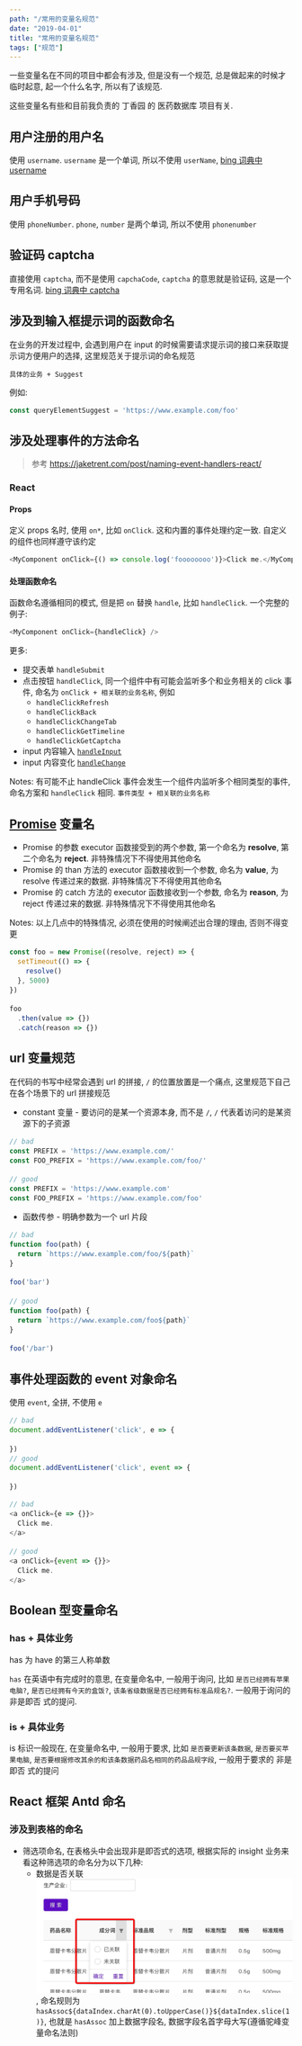 ```yaml
---
path: "/常用的变量名规范"
date: "2019-04-01"
title: "常用的变量名规范"
tags: ["规范"]
---
```


一些变量名在不同的项目中都会有涉及, 但是没有一个规范, 总是做起来的时候才临时起意, 起一个什么名字, 所以有了该规范.

这些变量名有些和目前我负责的 丁香园 的 医药数据库 项目有关.

## 用户注册的用户名

使用 `username`. `username` 是一个单词, 所以不使用 `userName`, [bing 词典中 username](https://cn.bing.com/dict/search?q=username&qs=n&form=Z9LH5&sp=-1&pq=username&sc=2-8&sk=&cvid=8E5F5BD580FC41D49F6083637FC5FAC4)

## 用户手机号码

使用 `phoneNumber`. `phone`, `number` 是两个单词, 所以不使用 `phonenumber`

## 验证码 captcha

直接使用 `captcha`, 而不是使用 `capchaCode`, `captcha` 的意思就是验证码, 这是一个专用名词. [bing 词典中 captcha](https://cn.bing.com/dict/search?q=captcha&qs=n&form=Z9LH5&sp=-1&pq=captcha&sc=2-7&sk=&cvid=D822011928834B489EEC58D85D1DA17B)

## 涉及到输入框提示词的函数命名

在业务的开发过程中, 会遇到用户在 input 的时候需要请求提示词的接口来获取提示词方便用户的选择, 这里规范关于提示词的命名规范

`具体的业务 + Suggest`

例如:

```js
const queryElementSuggest = 'https://www.example.com/foo'
```

## 涉及处理事件的方法命名

> 参考
> https://jaketrent.com/post/naming-event-handlers-react/
>

### React

#### Props

定义 props 名时, 使用 `on*`, 比如 `onClick`. 这和内置的事件处理约定一致. 自定义的组件也同样遵守该约定

```js
<MyComponent onClick={() => console.log('foooooooo')}>Click me.</MyComponent>
```

#### 处理函数命名

函数命名遵循相同的模式, 但是把 `on` 替换 `handle`, 比如 `handleClick`. 一个完整的例子:

```js
<MyComponent onClick={handleClick} />
```

更多:

* 提交表单 `handleSubmit`
* 点击按钮 `handleClick`, 同一个组件中有可能会监听多个和业务相关的 click 事件, 命名为 `onClick + 相关联的业务名称`, 例如
  * `handleClickRefresh`
  * `handleClickBack`
  * `handleClickChangeTab`
  * `handleClickGetTimeline`
  * `handleClickGetCaptcha`
* input 内容输入 [`handleInput`](https://developer.mozilla.org/en-US/docs/Web/API/GlobalEventHandlers/oninput)
* input 内容变化 [`handleChange`](https://developer.mozilla.org/en-US/docs/Web/API/GlobalEventHandlers/onchange)

Notes: 有可能不止 handleClick 事件会发生一个组件内监听多个相同类型的事件, 命名方案和 `handleClick` 相同. `事件类型 + 相关联的业务名称`

## [Promise][promise] 变量名

* Promise 的参数 executor 函数接受到的两个参数, 第一个命名为 **resolve**, 第二个命名为 **reject**. 非特殊情况下不得使用其他命名
* Promise 的 than 方法的 executor 函数接收到一个参数, 命名为 **value**, 为 resolve 传递过来的数据. 非特殊情况下不得使用其他命名
* Promise 的 catch 方法的 executor 函数接收到一个参数, 命名为 **reason**, 为 reject 传递过来的数据. 非特殊情况下不得使用其他命名

Notes: 以上几点中的特殊情况, 必须在使用的时候阐述出合理的理由, 否则不得变更

```js
const foo = new Promise((resolve, reject) => {
  setTimeout(() => {
    resolve()
  }, 5000)
})

foo
  .then(value => {})
  .catch(reason => {})
```

## url 变量规范

在代码的书写中经常会遇到 url 的拼接, `/` 的位置放置是一个痛点, 这里规范下自己在各个场景下的 url 拼接规范

* constant 变量 - 要访问的是某一个资源本身, 而不是 `/`, `/` 代表着访问的是某资源下的子资源

```js
// bad
const PREFIX = 'https://www.example.com/'
const FOO_PREFIX = 'https://www.example.com/foo/'

// good
const PREFIX = 'https://www.example.com'
const FOO_PREFIX = 'https://www.example.com/foo'
```

* 函数传参 - 明确参数为一个 url 片段

```js
// bad
function foo(path) {
  return `https://www.example.com/foo/${path}`
}

foo('bar')

// good
function foo(path) {
  return `https://www.example.com/foo${path}`
}

foo('/bar')
```

## 事件处理函数的 event 对象命名

使用 `event`, 全拼, 不使用 `e`

```js
// bad
document.addEventListener('click', e => {

})
// good
document.addEventListener('click', event => {

})
```

```js
// bad
<a onClick={e => {}}>
  Click me.
</a>

// good
<a onClick={event => {}}>
  Click me.
</a>
```

## Boolean 型变量命名

### has + 具体业务

has 为 have 的第三人称单数

`has` 在英语中有完成时的意思, 在变量命名中, 一般用于询问, 比如 `是否已经拥有苹果电脑?`, `是否已经拥有今天的盒饭?`, `该条省级数据是否已经拥有标准品规名?`. 一般用于询问的 非是即否 式的提问.

### is + 具体业务

is 标识一般现在, 在变量命名中, 一般用于要求, 比如 `是否要更新该条数据`, `是否要买苹果电脑`, `是否要根据修改其余的和该条数据药品名相同的药品品规字段`, 一般用于要求的 非是即否 式的提问

[promise]: https://developer.mozilla.org/en-US/docs/Web/JavaScript/Reference/Global_Objects/Promise

## React 框架 Antd 命名

### 涉及到表格的命名

* 筛选项命名, 在表格头中会出现非是即否式的选项, 根据实际的 insight 业务来看这种筛选项的命名分为以下几种:
  * 数据是否关联 ![](../../images/EDCCB35E-1408-42BD-B541-B4FDB859F10B.png), 命名规则为 `hasAssoc${dataIndex.charAt(0).toUpperCase()}${dataIndex.slice(1)}`, 也就是 `hasAssoc` 加上数据字段名, 数据字段名首字母大写(遵循驼峰变量命名法则)
